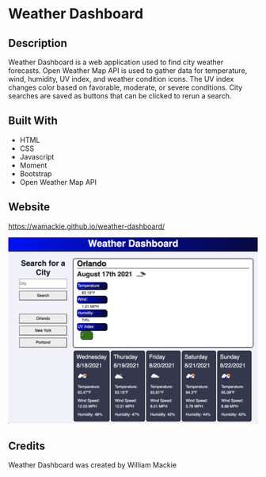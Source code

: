# Weather Dashboard

## Description
Weather Dashboard is a web application used to find city weather forecasts. Open Weather Map API is used to gather data for temperature, wind, humidity, UV index, and weather condition icons. The UV index changes color based on favorable, moderate, or severe conditions. City searches are saved as buttons that can be clicked to rerun a search.

## Built With
* HTML
* CSS
* Javascript
* Moment
* Bootstrap
* Open Weather Map API

## Website
https://wamackie.github.io/weather-dashboard/

![screenshot](assets/images/weather.png)

## Credits
Weather Dashboard was created by William Mackie
